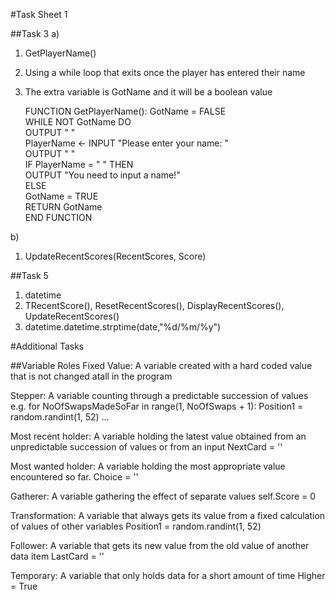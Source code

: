 #Task Sheet 1

##Task 3
a)
1. GetPlayerName()
2. Using a while loop that exits once the player has entered their name
3. The extra variable is GotName and it will be a boolean value

	FUNCTION GetPlayerName():
		GotName = FALSE  
		WHILE NOT GotName DO  
			OUTPUT " "  
			PlayerName <- INPUT "Please enter your name: "  
			OUTPUT " "  
			IF PlayerName = " " THEN  
				OUTPUT "You need to input a name!"  
			ELSE  
				GotName = TRUE  
		RETURN GotName  
	END FUNCTION


b)
1. UpdateRecentScores(RecentScores, Score)

##Task 5
1. datetime
2. TRecentScore(), ResetRecentScores(), DisplayRecentScores(), UpdateRecentScores()
3. datetime.datetime.strptime(date,"%d/%m/%y")

#Additional Tasks

##Variable Roles
Fixed Value: A variable created with a hard coded value that is not changed atall in the program 
	

Stepper: A variable counting through a predictable succession of values e.g.
	for NoOfSwapsMadeSoFar in range(1, NoOfSwaps + 1):
		Position1 = random.randint(1, 52)
		...

Most recent holder: A variable holding the latest value obtained from an unpredictable succession of
values or from an input
	NextCard = ''

Most wanted holder: A variable holding the most appropriate value encountered so far.
	Choice = ''

Gatherer: A variable gathering the effect of separate values
	self.Score = 0

Transformation: A variable that always gets its value from a fixed calculation of values of other variables
	Position1 = random.randint(1, 52)

Follower: A variable that gets its new value from the old value of another data item
	LastCard = ''

Temporary: A variable that only holds data for a short amount of time
	Higher = True
